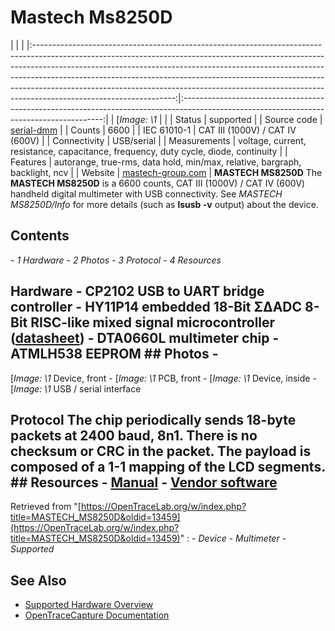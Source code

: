 # Mastech Ms8250D
| | | |:-----------------------------------------------------------------------------------------------------------------------------------------------------------------------------------------------------------------------------------------------------------------------------------------------------------------------------------------------------------------------------------------------------------------------------------------:|:----------------------------------------------------------------------------------------------------------------------------------------:| | [*Image: \1* | | | Status | supported | | Source code | [serial-dmm](http://github.com/OpenTraceLab/?p=OpenTraceCapture.git;a=tree;f=src/hardware/serial-dmm) | | Counts | 6600 | | IEC 61010-1 | CAT III (1000V) / CAT IV (600V) | | Connectivity | USB/serial | | Measurements | voltage, current, resistance, capacitance, frequency, duty cycle, diode, continuity | | Features | autorange, true-rms, data hold, min/max, relative, bargraph, backlight, ncv | | Website | [mastech-group.com](http://www.mastech-group.com/products.php?cate=123&PNo=142) | **MASTECH MS8250D** The **MASTECH MS8250D** is a 6600 counts, CAT III (1000V) / CAT IV (600V) handheld digital multimeter with USB connectivity. See *MASTECH MS8250D/Info* for more details (such as **lsusb -v** output) about the device.
## Contents
\- *1 Hardware* \- *2 Photos* \- *3 Protocol* \- *4 Resources*
## Hardware \- CP2102 USB to UART bridge controller \- HY11P14 embedded 18-Bit Σ∆ADC 8-Bit RISC-like mixed signal microcontroller ([datasheet](http://www.hycontek.com/wp-content/uploads/HY11P14_EN.pdf)) \- DTA0660L multimeter chip \- ATMLH538 EEPROM ## Photos \-
[*Image: \1*
Device, front
\-
[*Image: \1*
PCB, front
\-
[*Image: \1*
Device, inside
\-
[*Image: \1*
USB / serial interface
## Protocol The chip periodically sends 18-byte packets at 2400 baud, 8n1. There is no checksum or CRC in the packet. The payload is composed of a 1-1 mapping of the LCD segments. ## Resources \- [Manual](http://www.mastech-group.com/download_s.php?id=62) \- [Vendor software](http://www.mastech-group.com/download_s.php?id=210)
Retrieved from "[https://OpenTraceLab.org/w/index.php?title=MASTECH_MS8250D&oldid=13459](https://OpenTraceLab.org/w/index.php?title=MASTECH_MS8250D&oldid=13459)"
: \- *Device* \- *Multimeter* \- *Supported*
## See Also
- [Supported Hardware Overview](../supported-hardware.md)
- [OpenTraceCapture Documentation](../../opentracecapture/overview.md)
